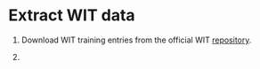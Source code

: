 # Extract WIT data

1. Download WIT training entries from the official WIT [repository](https://github.com/google-research-datasets/wit/blob/main/DATA.md).

2.
